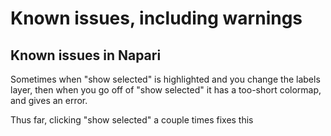 # Known issues, including warnings

## Known issues in Napari

Sometimes when "show selected" is highlighted and you change the labels layer, then when you go off of "show selected" it has a too-short colormap, and gives an error.

Thus far, clicking "show selected" a couple times fixes this